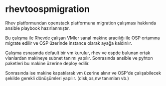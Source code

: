 # rhevtoospmigration


Rhev platformundan openstack platformuna migration çalışması hakkında ansible playbook hazırlanmıştır.


Bu çalışma ile Rhevde çalışan VMler sanal makine aracılığı ile OSP ortamına migrate edilir ve OSP üzerinde instance olarak ayağa kaldırılır.

Çalışma esnasında default bir vm kurulur, rhev ve ospde bulunan ortak vlanlardan makineye subnet tanımı yapılır. Sonrasında ansible ve pyhton paketleri bu makine üzerine deploy edilir.

Sonrasında ise makine kapatılarak vm üzerine alınır ve OSP'de çalışabilecek şekilde gerekli dönüşümleri yapılır. (disk,os,nw tanımları vb.)


